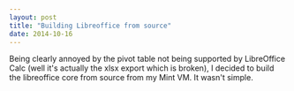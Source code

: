```yaml
---
layout: post
title: "Building Libreoffice from source"
date: 2014-10-16
---
```



Being clearly annoyed by the pivot table not being supported by LibreOffice Calc (well it's actually the xlsx export which is broken), I decided to build the libreoffice core from source from my Mint VM. It wasn't simple.

